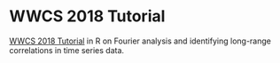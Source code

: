 # WWCS 2018 Tutorial
[WWCS 2018 Tutorial](WWCS18_SwansonTutorial.html) in R on Fourier analysis and identifying long-range correlations in time series data.
